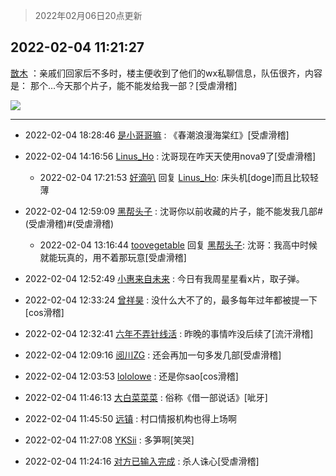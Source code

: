 > 2022年02月06日20点更新
<link rel="stylesheet" href="https://cdn.jsdelivr.net/gh/taotie6/sampleJSON@main/css/photo_show.css">
<meta name="referrer" content="no-referrer" />


 ## 2022-02-04 11:21:27 

 [㪚木](https://www.coolapk.com/feed/33297328?shareKey=MzYwNTc3NmZkM2M4NjFmY2IyYzc~) ：亲戚们回家后不多时，楼主便收到了他们的wx私聊信息，队伍很齐，内容是：
那个…今天那个片子，能不能发给我一部？[受虐滑稽] 

<div class="album">
<img class="img-item" src="http://image.coolapk.com/feed/2021/0825/13/1081091_3661afb5_0408_2018@1278x704.jpeg" />
</div>

 ------- 

- 2022-02-04 18:28:46 [是小哥哥嘛](uid=1414076) : 《春潮浪漫海棠红》[受虐滑稽] 

- 2022-02-04 14:16:56 [Linus_Ho](uid=1590136) : 沈哥现在咋天天使用nova9了[受虐滑稽] 

    - 2022-02-04 17:21:53 [好滴叭](uid=5526219) 回复 [Linus_Ho](uid=1590136): 床头机[doge]而且比较轻薄 

- 2022-02-04 12:59:09 [黑帮头子](uid=2838832) : 沈哥你以前收藏的片子，能不能发我几部#(受虐滑稽)#(受虐滑稽) 

    - 2022-02-04 13:16:44 [toovegetable](uid=2180995) 回复 [黑帮头子](uid=2838832): 沈哥：我高中时候就能玩真的，用不着那玩意[受虐滑稽] 

- 2022-02-04 12:52:49 [小惠来自未来](uid=847097) : 今日有我周星星看x片，取子弹。 

- 2022-02-04 12:33:24 [曾祥昊](uid=6695078) : 没什么大不了的，最多每年过年都被提一下[cos滑稽] 

- 2022-02-04 12:32:41 [六年不弄针线活](uid=8385282) : 昨晚的事情咋没后续了[流汗滑稽] 

- 2022-02-04 12:09:16 [阅川ZG](uid=2440130) : 还会再加一句多发几部[受虐滑稽] 

- 2022-02-04 12:03:53 [lololowe](uid=2781469) : 还是你sao[cos滑稽] 

- 2022-02-04 11:46:13 [大白菜菜菜](uid=2081020) : 俗称《借一部说话》[呲牙] 

- 2022-02-04 11:45:50 [远镇](uid=1471248) : 村口情报机构也得上场啊 

- 2022-02-04 11:27:08 [YKSii](uid=2291498) : 多笋啊[笑哭] 

- 2022-02-04 11:24:16 [对方已输入完成](uid=2782525) : 杀人诛心[受虐滑稽] 

